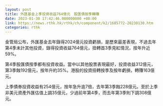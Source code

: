 ```yaml
---
layout: post
title: 外匯基金上季投資收益764億元　股匯債按季轉賺
date: 2023-01-30 17:42:46.000000000 +08:00
link: https://news.rthk.hk/rthk/ch/component/k2/1685772-20230130.htm
categories: rthk
---
```


金管局公布，外匯基金去年錄得2024億元投資虧損，是歷來最差表現，不過去年第4季未計其他投資，錄得投資收益764億元，扭轉首3季見紅情況，按年升近59%。

第4季股匯債按季都有投資收益。當中以其他股票表現最好，投資收益312億元，第3季蝕192億元，按年升約35%。港股的投資扭轉按季及按年虧損，轉賺163億元。

上季債券投資收益有254億元，按年急升逾7倍，去年第3季蝕228億元。至於上季非美元資產外匯估值上調35億元，少過前年第4季，而去年第3季則下調308億元。
